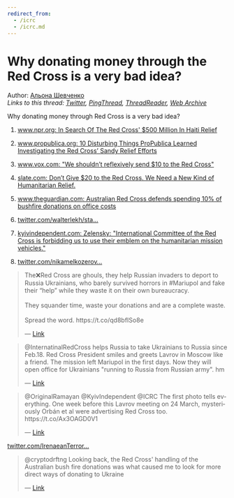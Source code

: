 ```yaml
---
redirect_from:
  - /icrc
  - /icrc.md
---
```

# Why donating money through the Red Cross is a very bad idea?

Author: [Альона Шевченко](https://twitter.com/cryptodrftng)  
*Links to this thread: [Twitter](https://twitter.com/cryptodrftng/status/1534710761813155841), [PingThread](https://pingthread.com/thread/1534710761813155841), [ThreadReader](https://threadreaderapp.com/thread/1534710761813155841.html), [Web Archive](https://web.archive.org/web/*/https://twitter.com/cryptodrftng/status/1534710761813155841)*

Why donating money through Red Cross is a very bad idea?

1) [www.npr.org: In Search Of The Red Cross' $500 Million In Haiti Relief](https://www.npr.org/2015/06/03/411524156/in-search-of-the-red-cross-500-million-in-haiti-relief)

2) [www.propublica.org: 10 Disturbing Things ProPublica Learned Investigating the Red Cross’ Sandy Relief Efforts](https://www.propublica.org/article/disturbing-things-about-the-red-crosss-sandy-relief-efforts)

3) [www.vox.com: "We shouldn’t reflexively send $10 to the Red Cross"](https://www.vox.com/conversations/2017/9/6/16255044/red-cross-houston-hurricane-harvey-irma-interview)

4) [slate.com: Don’t Give $20 to the Red Cross. We Need a New Kind of Humanitarian Relief.](https://slate.com/business/2017/08/dont-give-money-to-the-red-cross-we-need-a-new-way.html)

5) [www.theguardian.com: Australian Red Cross defends spending 10% of bushfire donations on office costs](https://www.theguardian.com/australia-news/2020/jan/24/australian-red-cross-defends-spending-10-of-bushfire-donations-on-office-costs)

6) [twitter.com/walterlekh/sta…](https://twitter.com/walterlekh/status/1507892819658166274?s=21&t=sgQXnv_u4yXd5p0swz6oyQ)

7) [kyivindependent.com: Zelensky: "International Committee of the Red Cross is forbidding us to use their emblem on the humanitarian mission vehicles."](https://kyivindependent.com/uncategorized/zelensky-international-committee-of-the-red-cross-is-forbidding-us-to-use-their-emblem-on-the-humanitarian-mission-vehicles/)

8) [twitter.com/nikamelkozerov…](https://twitter.com/nikamelkozerova/status/1507791498968014857?s=21&t=YnTne8BkY_HDp5AZyXYMyw)

<blockquote class="twitter-tweet">
    <p lang="en" dir="ltr">
    The❌Red Cross are ghouls, they help Russian invaders to deport to Russia Ukrainians, who barely survived horrors in #Mariupol and fake their “help” while they waste it on their own bureaucracy.<br />
    <br />
    They squander time, waste your donations and are a complete waste.<br />
    <br />
    Spread the word. https://t.co/qd8bfISo8e<br />
    </p>
    &mdash; <a href="https://twitter.com/walterlekh/status/1507892819658166274">Link</a>
</blockquote>

<blockquote class="twitter-tweet">
    <p lang="en" dir="ltr">
    @InternatinalRedCross helps Russia to take Ukrainians to Russia since Feb.18. Red Cross President smiles and greets Lavrov in Moscow like a friend. The mission left Mariupol in the first days. Now they will open office for Ukrainians &#34;running to Russia from Russian army&#34;. hm<br />
    </p>
    &mdash; <a href="https://twitter.com/NikaMelkozerova/status/1507791498968014857">Link</a>
</blockquote>

<blockquote class="twitter-tweet">
    <p lang="en" dir="ltr">
    @OriginalRamayan @KyivIndependent @ICRC The first photo tells everything. One week before this Lavrov meeting on 24 March, mysteriously Orbán et al were advertising Red Cross too. https://t.co/Ax3OAGD0V1<br />
    </p>
    &mdash; <a href="https://twitter.com/eikotoda/status/1519782923201028096">Link</a>
</blockquote>

[twitter.com/IrenaeanTerror…](https://twitter.com/IrenaeanTerror/status/1534725149320159232)

<blockquote class="twitter-tweet">
    <p lang="en" dir="ltr">
    @cryptodrftng Looking back, the Red Cross&#39;  handling of the Australian bush fire donations was what caused me to look for more direct ways of donating to Ukraine<br />
    </p>
    &mdash; <a href="https://twitter.com/stookie_monster/status/1534723425930842112">Link</a>
</blockquote>
